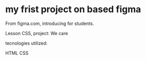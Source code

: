 # my frist project on based figma

From figma.com, introducing for students.

Lesson CSS, project: We care

tecnologies utilized:

 HTML
 CSS
